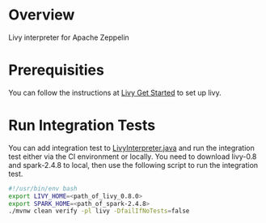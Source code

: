 # Overview
Livy interpreter for Apache Zeppelin

# Prerequisities
You can follow the instructions at [Livy Get Started](https://livy.apache.org/get-started/) to set up livy.

# Run Integration Tests
You can add integration test to [LivyInterpreter.java](https://github.com/apache/zeppelin/blob/master/livy/src/test/java/org/apache/zeppelin/livy/LivyInterpreterIT.java) and run the integration test either via the CI environment or locally. You need to download livy-0.8 and spark-2.4.8 to local, then use the following script to run the integration test.

```bash
#!/usr/bin/env bash
export LIVY_HOME=<path_of_livy_0.8.0>
export SPARK_HOME=<path_of_spark-2.4.8>
./mvnw clean verify -pl livy -DfailIfNoTests=false
```
